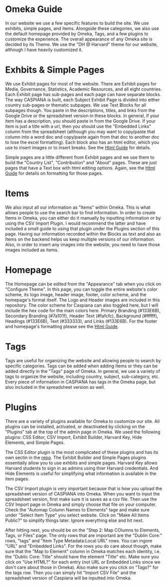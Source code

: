 # Omeka Guide
In our website we use a few specific features to build the  site. We use exhibits, simple pages, and items. Alongside these categories, we also use the default homepage provided by Omeka, Tags, and a few plugins to customize the experience. The overall appearance of any Omeka site is decided by its Theme. We use the "DH @ Harvard" theme for our website, although I have heavily customized it. 

# Exhbits & Simple Pages
We use Exhibit pages for most of the website. There are Exhibit pages for Media, Governance, Statistics, Academic Resources, and all eight countries. Each Exhibit page has sub-pages and each page can have separate blocks. The way CASPIANA is built, each Subject Exhibit Page is divided into either country sub-pages or thematic subpages. We use Text Blocks for all subpages though. You paste in the descriptions, titles, and links from the Google Drive or the spreadsheet version in these blocks. In general, if your item has a description, you should paste in from the Google Drive. If your item is just a title with a url, then you should use the "Embedded Links" column from the spreadsheet (although you may want to copy/paste that column into a word doc and copy/paste again from that doc to another doc to lose the excel formatting). Each block also has an html editor, which you use to insert images or to insert breaks. See the [Html Guide](https://github.com/CianStryker/Caspiana_Guide/tree/main/Omeka%20Website%20Guide/CSS%20and%20Html%20Guide) for details. 

Simple pages are a little different from Exhibit pages and we use them to build the "Country List", "Contribution" and "About" pages. These are just pages that have a Text box with html editing options. Again, see the [Html Guide](https://github.com/CianStryker/Caspiana_Guide/tree/main/Omeka%20Website%20Guide/CSS%20and%20Html%20Guide) for details on formatting for those pages.  

# Items
We also input all our information as "Items" within Omeka. This is what allows people to use the search bar to find information. In order to create Items in Omeka, you can either do it manually by inputting information or by using the CSV Import Plugin. I would recommend the latter and have included a small guide to using that plugin under the Plugins section of this page. Having our information recorded within the Blocks as text and also as Items on the backend helps us keep multiple versions of our information. Also, in order to insert any images into the website, you need to have those images included as items. 

# Homepage
The Homepage can be edited from the "Appearance" tab when you click on "Configure Theme". In this page, you can toggle the entire website's color scheme, its logo image, header image, footer, color scheme, and the homepage's format itself. The Logo and Header images are included in this repository. The color scheme for Caspiana can also toggled here, but I will include the hex code for the main colors here. Primary Branding (#133E6B), Secondary Branding (#7a101f), Header Text (#fafcfc), Background (#ffffff), Headings (#133E6B), Text (#333333), and Links (#133E6B). For the footer and homepage's formatting please see the [Html Guide](https://github.com/CianStryker/Caspiana_Guide/tree/main/Omeka%20Website%20Guide/CSS%20and%20Html%20Guide). 

# Tags
Tags are useful for organizing the website and allowing people to search by specific categories. Tags can be added when adding Items or they can be added directly in the "Tags" page of Omeka. In general, we use a variety of tags to organize the website, including country, subject, sub-category, etc. Every piece of information in CASPIANA has tags in the Omeka page, but also included in the spreadsheet version as well. 

# Plugins
There are a variety of plugins available for Omeka to customize our site. All plugins can be installed, activated, or deactivated by clicking on the "Plugins" tab at the top of the admin page in Omeka. We used the following plugins: CSS Editor, CSV Import, Exhibit Builder, Harvard Key, Hide Elements, and Simple Pages. 

The CSS Editor plugin is the most complicated of these plugins and has its own sectin in the [repo](https://github.com/CianStryker/Caspiana_Guide/tree/main/Omeka%20Website%20Guide/CSS%20and%20Html%20Guide). The Exhibit Builder and Simple Pages plugins essentially allow you to use exhbits and simple pages. Harvard Key allows Harvard students to sign in as admins using thier Harvard credentials. And Hide Elements is useful for simplifying what information is available in the item pages. 

The CSV Import plugin is very important because that is how you upload the spreadsheet version of CASPIANA into Omeka. When you want to input the spreadsheet version, first make sure it is saves as a csv file. Then use the CSV Import page in Omeka and simply choose that file on your computer. Check the "Automap Column Names to Elements" tage and make sure under "Select Item Type" you select website. Click on "Make All Items Public?" to simplify things later. Ignore everything else and hit next. 

After hitting next, you should be on the "Step 2: Map COlumns to Elements, Tags, or Files" page. The only rows that are important are the "Dublin Core:" rows, "tags" and "Item Type Metadata:Local URL" rows. You can ingore "URL" and "Embedded Links". For the rows you do care about though, make sure that the "Map to Element" column in Omeka matches each identity, i.e. the "Dublic Core: Title" should have the element "Title" etc. Make sure you click on "Use HTML?" for each entry (not URL or Embedded Links since we don't care about those in Omeka). Also make sure you click on "Tags?" for the tags row. Then you can simply hit "Import CSV File" and the spreadsheet version of Caspiana will be inputted into Omeka. 
